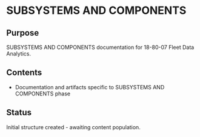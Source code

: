 # SUBSYSTEMS AND COMPONENTS

## Purpose
SUBSYSTEMS AND COMPONENTS documentation for 18-80-07 Fleet Data Analytics.

## Contents
- Documentation and artifacts specific to SUBSYSTEMS AND COMPONENTS phase

## Status
Initial structure created - awaiting content population.
